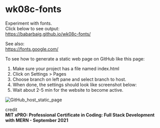 # wk08c-fonts

Experiment with fonts.  
Click below to see output:  
<https://babarbaig.github.io/wk08c-fonts/>

See also:  
<https://fonts.google.com/>  

To see how to generate a static web page on GitHub like this page:  

1. Make sure your project has a file named index.html
2. Click on Settings > Pages
3. Choose branch on left pane and select branch to host.
4. When done, the settings should look like screenshot below:
5. Wait about 2-5 min for the website to become active.

![GitHub_host_static_page](https://user-images.githubusercontent.com/7257692/142778869-b4aa8af8-830d-4926-b785-bc5d4f0063f2.jpg)

credit  
**MIT xPRO: Professional Certificate in Coding: Full Stack Development with MERN - September 2021**
